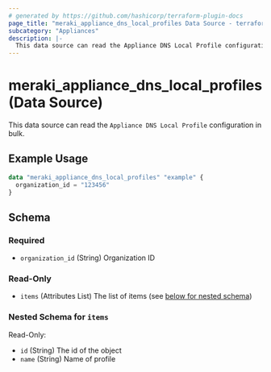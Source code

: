 ```yaml
---
# generated by https://github.com/hashicorp/terraform-plugin-docs
page_title: "meraki_appliance_dns_local_profiles Data Source - terraform-provider-meraki"
subcategory: "Appliances"
description: |-
  This data source can read the Appliance DNS Local Profile configuration in bulk.
---
```


# meraki_appliance_dns_local_profiles (Data Source)

This data source can read the `Appliance DNS Local Profile` configuration in bulk.

## Example Usage

```terraform
data "meraki_appliance_dns_local_profiles" "example" {
  organization_id = "123456"
}
```

<!-- schema generated by tfplugindocs -->
## Schema

### Required

- `organization_id` (String) Organization ID

### Read-Only

- `items` (Attributes List) The list of items (see [below for nested schema](#nestedatt--items))

<a id="nestedatt--items"></a>
### Nested Schema for `items`

Read-Only:

- `id` (String) The id of the object
- `name` (String) Name of profile
